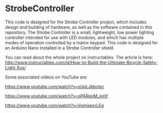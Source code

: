# StrobeController
This code is designed for the Strobe Controller project, which includes design and building of hardware, as well as the software contained in this repository. The Strobe Controller is a small, lightweight, low power lighting controller intended for use with LED modules, and which has multiple modes of operation controlled by a matrix keypad. This code is designed for an Arduino Nano installed in a Strobe Controller shield.

You can read about the whole project on instructables. The article is here: http://www.instructables.com/id/How-to-Build-the-Ultimate-Bicycle-Safety-Light-Sys/

Some associated videos on YouTube are:

https://www.youtube.com/watch?v=sUpLJkbcIec

https://www.youtube.com/watch?v=qPAReqM_kmY

https://www.youtube.com/watch?v=VomisexrLEg

